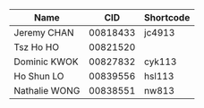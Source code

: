 | Name | CID | Shortcode |
| --- | --- | --- |
| Jeremy CHAN | 00818433 | jc4913 |
| Tsz Ho HO | 00821520 | |
| Dominic KWOK | 00827832 | cyk113 |
| Ho Shun LO | 00839556 | hsl113 |
| Nathalie WONG | 00838551 | nw813 |
